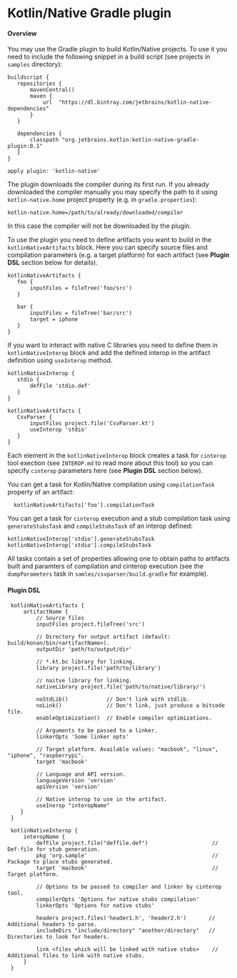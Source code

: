 # Kotlin/Native Gradle plugin

#### Overview
You may use the Gradle plugin to build Kotlin/Native projects. To use it you need to include the following snippet in
a build script (see projects in `samples` directory):

    buildscript {
       repositories {
           mavenCentral()
           maven {
               url  "https://dl.bintray.com/jetbrains/kotlin-native-dependencies"
           }
       }

       dependencies {
           classpath "org.jetbrains.kotlin:kotlin-native-gradle-plugin:0.1"
       }
    }

    apply plugin: 'kotlin-native'

The plugin downloads the compiler during its first run. If you already downloaded the compiler manually you may specify
the path to it using `kotlin-native.home` project property (e.g. in `gradle.properties`):

    kotlin-native.home=/path/to/already/downloaded/compiler

In this case the compiler will not be downloaded by the plugin.

To use the plugin you need to define artifacts you want to build in the `kotlinNativeArtifacts` block. Here you can specify
source files and compilation parameters (e.g. a target platform) for each artifact (see **Plugin DSL** section below for
details).

    kotlinNativeArtifacts {
       foo {
           inputFiles = fileTree('foo/src')
       }

       bar {
           inputFiles = fileTree('bar/src')
           target = iphone
       }
    }

If you want to interact with native C libraries you need to define them in `kotlinNativeInterop` block and add the defined
interop in the artifact definition using `useInterop` method.

    kotlinNativeInterop {
       stdio {
           defFile 'stdio.def'
       }
    }

    kotlinNativeArtifacts {
       CsvParser {
           inputFiles project.file('CsvParser.kt')
           useInterop 'stdio'
       }
    }

Each element in the `kotlinNativeInterop` block creates a task for `cinterop` tool exection (see `INTEROP.md` to read more
about this tool) so you can specify `cinterop` parameters here (see **Plugin DSL** section below).

You can get a task for Kotlin/Native compilation using `compilationTask` property of an artifact:

      kotlinNativeArtifacts['foo'].compilationTask

You can get a task for `cinterop` execution and a stub compilation task using `generateStubsTask` and `compileStubsTask`
of an interop defined:

    kotlinNativeInterop['stdio'].generateStubsTask
    kotlinNativeInterop['stdio'].compileStubsTask

All tasks contain a set of properties allowing one to obtain paths to artifacts built and paramters of compilation and
cinterop execution (see the `dumpParameters` task in `samles/csvparser/build.gradle` for example).

#### Plugin DSL

     kotlinNativeArtifacts {
         artifactName {
             // Source files
             inputFiles project.fileTree('src')

             // Directory for output artifact (default: build/konan/bin/<artifactName>).
             outputDir 'path/to/output/dir'

             // *.kt.bc library for linking.
             library project.file('path/to/library')

             // naitve library for linking.
             nativeLibrary project.file('path/to/native/library/')

             noStdLib()            // Don't link with stdlib.
             noLink()              // Don't link, just produce a bitcode file.
             enableOptimization()  // Enable compiler optimizations.

             // Arguments to be passed to a linker.
             linkerOpts 'Some linker opts'

             // Target platform. Available values: "macbook", "linux", "iphone", "raspberrypi".
             target 'macbook'

             // Language and API version.
             languageVersion 'version'
             apiVersion 'version'

             // Native interop to use in the artifact.
             useInerop "interopName"
        }
     }

     kotlinNativeInterop {
         interopName {
             defFile project.file("deffile.def")                    // Def-file for stub generation.
             pkg 'org.sample'                                       // Package to place stubs generated.
             target 'macbook'                                       // Target platform.

             // Options to be passed to compiler and linker by cinterop tool.
             compilerOpts 'Options for native stubs compilation'
             linkerOpts 'Options for native stubs'

             headers project.files('header1.h', 'header2.h')       // Additional headers to parse.
             includeDirs "include/directory" "another/directory"   // Directories to look for headers.

             link <files which will be linked with native stubs>    // Additional files to link with native stubs.
         }
     }